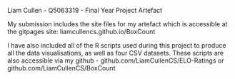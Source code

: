 Liam Cullen - Q5063319 - Final Year Project Artefact

My submission includes the site files for my artefact which is accessible at the gitpages site: liamcullencs.github.io/BoxCount

I have also included all of the R scripts used during this project to produce all the data visualisations, as well as four CSV datasets.
These scripts are also accessible via my github - github.com/LiamCullenCS/ELO-Ratings or github.com/LiamCullenCS/BoxCount
 